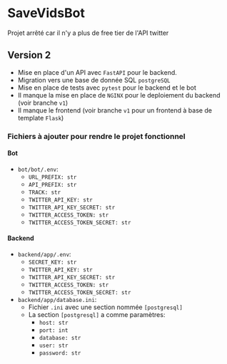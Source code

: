 # SaveVidsBot

Projet arrêté car il n'y a plus de free tier de l'API twitter 

## Version 2
- Mise en place d'un API avec `FastAPI` pour le backend.
- Migration vers une base de donnée SQL `postgreSQL` 
- Mise en place de tests avec `pytest` pour le backend et le bot
- Il manque la mise en place de `NGINX` pour le deploiement du backend (voir branche `v1`)
- Il manque le frontend (voir branche `v1` pour un frontend à base de template `Flask`)

### Fichiers à ajouter pour rendre le projet fonctionnel

#### Bot
- `bot/bot/.env`:
    - `URL_PREFIX: str`
    - `API_PREFIX: str`
    - `TRACK: str`
    - `TWITTER_API_KEY: str`    
    - `TWITTER_API_KEY_SECRET: str`
    - `TWITTER_ACCESS_TOKEN: str`
    - `TWITTER_ACCESS_TOKEN_SECRET: str`

#### Backend
- `backend/app/.env`:
    - `SECRET_KEY: str`
    - `TWITTER_API_KEY: str`
    - `TWITTER_API_KEY_SECRET: str`
    - `TWITTER_ACCESS_TOKEN: str`
    - `TWITTER_ACCESS_TOKEN_SECRET: str`
- `backend/app/database.ini`:
    - Fichier `.ini` avec une section nommée `[postgresql]`
    - La section `[postgresql]` a comme paramètres:
        - `host: str`
        - `port: int`
        - `database: str`
        - `user: str`
        - `password: str`